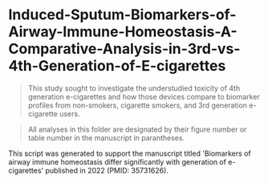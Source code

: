 # Induced-Sputum-Biomarkers-of-Airway-Immune-Homeostasis-A-Comparative-Analysis-in-3rd-vs-4th-Generation-of-E-cigarettes

> This study sought to investigate the understudied toxicity of 4th generation e-cigarettes and how those devices compare to biomarker profiles from non-smokers, cigarette smokers, and 3rd generation e-cigarette users.


> All analyses in this folder are designated by their figure number or table number in the manuscript in parantheses.


This script was generated to support the manuscript titled 'Biomarkers of airway immune homeostasis differ significantly with generation of e-cigarettes' published in 2022 (PMID: 35731626).
